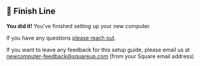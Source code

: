 ## 🏁 Finish Line
__You did it!__ You've finished setting up your new computer. 

If you have any questions [please reach out](/help).

If you want to leave any feedback for this setup guide, please email us at newcomputer-feedback@squareup.com (from your Square email address)
